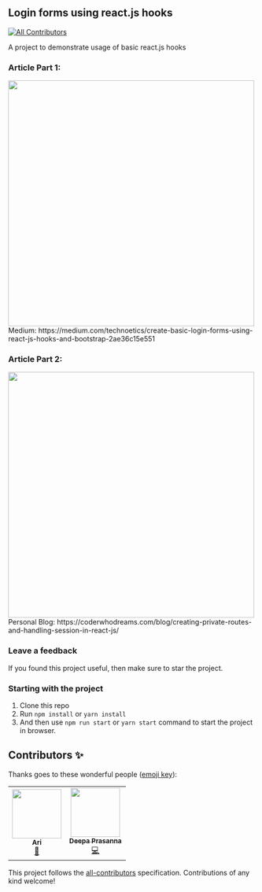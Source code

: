 ## Login forms using react.js hooks 
<!-- ALL-CONTRIBUTORS-BADGE:START - Do not remove or modify this section -->
[![All Contributors](https://img.shields.io/badge/all_contributors-2-orange.svg?style=flat-square)](#contributors-)
<!-- ALL-CONTRIBUTORS-BADGE:END -->
A project to demonstrate usage of basic react.js hooks  


### Article Part 1:      
<img src="https://res.cloudinary.com/dk22rcdch/image/upload/v1597338639/Blogimages/1_screen3_pahzhf.png" width=500 >   
Medium: https://medium.com/technoetics/create-basic-login-forms-using-react-js-hooks-and-bootstrap-2ae36c15e551

### Article Part 2:   
<img src="https://res.cloudinary.com/dk22rcdch/image/upload/v1597337348/Blogimages/coverimage_yxrp7t.png" width=500 >   
Personal Blog: https://coderwhodreams.com/blog/creating-private-routes-and-handling-session-in-react-js/


### Leave a feedback
If you found this project useful, then make sure to star the project.

### Starting with the project   
1. Clone this repo  
2. Run `npm install` or `yarn install`  
3. And then use `npm run start` or `yarn start` command to start the project in browser. 


## Contributors ✨

Thanks goes to these wonderful people ([emoji key](https://allcontributors.org/docs/en/emoji-key)):

<!-- ALL-CONTRIBUTORS-LIST:START - Do not remove or modify this section -->
<!-- prettier-ignore-start -->
<!-- markdownlint-disable -->
<table>
  <tr>
    <td align="center"><a href="https://github.com/ArianeJDB"><img src="https://avatars2.githubusercontent.com/u/45037868?v=4" width="100px;" alt=""/><br /><sub><b>Ari</b></sub></a><br /><a href="https://github.com/codeclassifiers/loginforms/commits?author=ArianeJDB" title="Documentation">📖</a></td>
    <td align="center"><a href="https://github.com/DeepaPrasanna"><img src="https://avatars1.githubusercontent.com/u/54895192?v=4" width="100px;" alt=""/><br /><sub><b>Deepa Prasanna</b></sub></a><br /><a href="https://github.com/codeclassifiers/loginforms/commits?author=DeepaPrasanna" title="Code">💻</a></td>
  </tr>
</table>

<!-- markdownlint-enable -->
<!-- prettier-ignore-end -->
<!-- ALL-CONTRIBUTORS-LIST:END -->

This project follows the [all-contributors](https://github.com/all-contributors/all-contributors) specification. Contributions of any kind welcome!